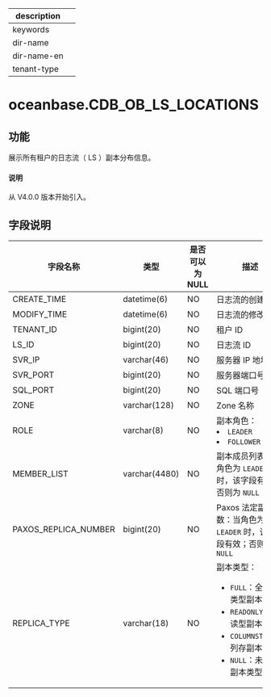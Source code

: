 |description||
|---|---|
|keywords||
|dir-name||
|dir-name-en||
|tenant-type||

# oceanbase.CDB_OB_LS_LOCATIONS

## 功能

展示所有租户的日志流（ LS ）副本分布信息。

<main id="notice" type='explain'>
  <h4>说明</h4>
  <p>从 V4.0.0 版本开始引入。</p>
</main>

## 字段说明

|     字段名称     |      类型       | 是否可以为 NULL |       描述        |
|--------------|---------------|------------|-------------------------------------|
| CREATE_TIME  | datetime(6)   | NO         |   日志流的创建时间  |
| MODIFY_TIME  | datetime(6)   | NO         |   日志流的修改时间  |
| TENANT_ID    | bigint(20)    | NO         | 租户 ID           |
| LS_ID        | bigint(20)    | NO         | 日志流 ID          |
| SVR_IP       | varchar(46)   | NO         | 服务器 IP 地址       |
| SVR_PORT     | bigint(20)    | NO         | 服务器端口号          |
| SQL_PORT     | bigint(20)    | NO         | SQL 端口号         |
| ZONE         | varchar(128)  | NO         | Zone 名称         |
| ROLE         | varchar(8)    | NO         | 副本角色：<li> `LEADER`   <li> `FOLLOWER`       |
| MEMBER_LIST  | varchar(4480) | NO         | 副本成员列表：当角色为 `LEADER` 时，该字段有效；否则为 `NULL`       |
| PAXOS_REPLICA_NUMBER       | bigint(20)    | NO         | Paxos 法定副本数：当角色为 `LEADER` 时，该字段有效；否则为 `NULL`  |
| REPLICA_TYPE | varchar(18)   | NO         | 副本类型：<ul><li>`FULL`：全功能类型副本</li>  <li>`READONLY`：只读型副本</li> <li>`COLUMNSTORE`：列存副本</li> <li>`NULL`：未知的副本类型 </li></ul>   |
